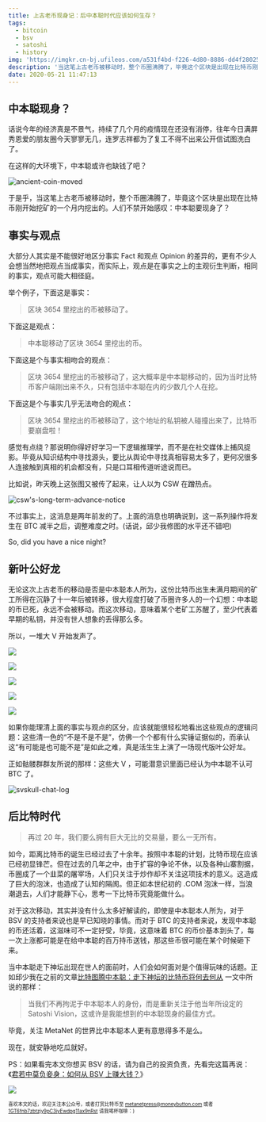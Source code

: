 ```yaml
---
title: 上古老币现身记：后中本聪时代应该如何生存？
tags:
  - bitcoin
  - bsv
  - satoshi
  - history
img: 'https://imgkr.cn-bj.ufileos.com/a531f4bd-f226-4d80-8886-dd4f280259c8.png'
description: '当这笔上古老币被移动时，整个币圈沸腾了，毕竟这个区块是出现在比特币刚开始挖矿的一个月内挖出的。人们不禁开始感叹：中本聪要现身了？'
date: 2020-05-21 11:47:13
---
```


## 中本聪现身？

话说今年的经济真是不景气，持续了几个月的疫情现在还没有消停，往年今日满屏秀恩爱的朋友圈今天寥寥无几，连罗志祥都为了复工不得不出来公开信试图洗白了。

在这样的大环境下，中本聪或许也缺钱了吧？

![ancient-coin-moved](https://imgkr.cn-bj.ufileos.com/a531f4bd-f226-4d80-8886-dd4f280259c8.png)

于是乎，当这笔上古老币被移动时，整个币圈沸腾了，毕竟这个区块是出现在比特币刚开始挖矿的一个月内挖出的。人们不禁开始感叹：中本聪要现身了？

<!--more-->

## 事实与观点

大部分人其实是不能很好地区分事实 Fact 和观点 Opinion 的差异的，更有不少人会想当然地把观点当成事实，而实际上，观点是在事实之上的主观衍生判断，相同的事实，观点可能大相径庭。

举个例子，下面这是事实：

> 区块 3654 里挖出的币被移动了。

下面这是观点：

> 中本聪移动了区块 3654 里挖出的币。

下面这是个与事实相吻合的观点：

> 区块 3654 里挖出的币被移动了，这大概率是中本聪移动的，因为当时比特币客户端刚出来不久，只有包括中本聪在内的少数几个人在挖。

下面这是个与事实几乎无法吻合的观点：

> 区块 3654 里挖出的币被移动了，这个地址的私钥被人碰撞出来了，比特币要崩盘啦！

感觉有点绕？那说明你得好好学习一下逻辑推理学，而不是在社交媒体上捕风捉影。毕竟从知识结构中寻找源头，要比从舆论中寻找真相容易太多了，更何况很多人连接触到真相的机会都没有，只是口耳相传道听途说而已。

比如说，昨天晚上这张图又被传了起来，让人以为 CSW 在蹭热点。

![csw's-long-term-advance-notice](https://imgkr.cn-bj.ufileos.com/4ef60ec6-6cbd-40e4-9f57-dec29706d9e6.png)

不过事实上，这消息是两年前发的了。上面的消息也明确说到，这一系列操作将发生在 BTC 减半之后，调整难度之时。(话说，邱少我修图的水平还不错吧)

So, did you have a nice night?

## 新叶公好龙

无论这次上古老币的移动是否是中本聪本人所为，这份比特币出生未满月期间的矿工所得在沉静了十一年后被转移，很大程度打破了币圈许多人的一个幻想：中本聪的币已死，永远不会被移动。而这次移动，意味着某个老矿工苏醒了，至少代表着早期的私钥，并没有世人想象的丢得那么多。

所以，一堆大 V 开始发声了。

![](https://imgkr.cn-bj.ufileos.com/cb56ba85-5da1-46a6-b1ea-527f8201d74f.png)

![](https://imgkr.cn-bj.ufileos.com/f1fb96cc-109d-45b4-a51e-c6170224e482.png)

![](https://imgkr.cn-bj.ufileos.com/f3762448-0b07-4c8b-b3d6-6fc00e1b1222.png)

![](https://imgkr.cn-bj.ufileos.com/b7f2c1d1-8c5e-4d70-97b3-c2868c5f1b44.png)

![](https://imgkr.cn-bj.ufileos.com/a3cc12b9-1f92-4d36-bebf-9672cbfcd213.png)

如果你能理清上面的事实与观点的区分，应该就能很轻松地看出这些观点的逻辑问题：这些清一色的“不是不是不是”，仿佛一个个都有什么实锤证据似的，而承认这“有可能是也可能不是”是如此之难，真是活生生上演了一场现代版叶公好龙。

正如骷髅群群友所说的那样：这些大 V ，可能潜意识里面已经认为中本聪不认可 BTC 了。

![svskull-chat-log](https://imgkr.cn-bj.ufileos.com/8111407c-2bd9-4e7f-b3f7-cc829546e5c8.png)

## 后比特时代

> 再过 20 年，我们要么拥有巨大无比的交易量，要么一无所有。

如今，距离比特币的诞生已经过去了十余年。按照中本聪的计划，比特币现在应该已经初显锋芒。但在过去的几年之中，由于扩容的争论不休，以及各种山寨割据，币圈成了一个韭菜的屠宰场，人们只关注于炒作却不关注这项技术的意义。这造成了巨大的泡沫，也造成了认知的隔阂。但正如本世纪初的 .COM 泡沫一样，当浪潮退去，人们才能静下心，思考一下比特币究竟能做什么。

对于这次移动，其实并没有什么太多好解读的，即使是中本聪本人所为，对于 BSV 的支持者来说也是早已知晓的事情。而对于 BTC 的支持者来说，发现中本聪的币还活着，这滋味可不一定好受，毕竟，这意味着 BTC 的币价基本到头了，每一次上涨都可能是在给中本聪的百万持币送钱，那这些币很可能在某个时候砸下来。

当中本聪走下神坛出现在世人的面前时，人们会如何面对是个值得玩味的话题。正如邱少我在之前的文章[比特图腾中本聪：走下神坛的比特币将何去何从](https://metanet.press/blog/2020/05/craig-is-satoshi/ "比特图腾中本聪：走下神坛的比特币将何去何从") 一文中所说的那样：

> 当我们不再拘泥于中本聪本人的身份，而是重新关注于他当年所设定的 Satoshi Vision，这或许是我能想到的中本聪现身的最佳方式。

毕竟，关注 MetaNet 的世界比中本聪本人更有意思得多不是么。

现在，就安静地吃瓜就好。

PS：如果看完本文你想买 BSV 的话，请为自己的投资负责，先看完这篇再说：《[君若中莫负妾身：如何从 BSV 上赚大钱？](https://metanet.press/blog/2020/03/how-to-invest-in-bsv/ "君若中莫负妾身：如何从 BSV 上赚大钱？")》

![](https://imgkr.cn-bj.ufileos.com/9c7d15e2-403a-4c2b-b01d-05c4cb14ad42.png)

<sub><sup>喜欢本文的话，欢迎关注本公众号，或者打赏比特币至 [metanetpress@moneybutton.com](bitcoin:metanetpress@moneybutton.com) 或者 [1GT6fnb7zbtzjy9pC3iyEwdpg11ax9nRst](bitcoin:1GT6fnb7zbtzjy9pC3iyEwdpg11ax9nRst) 请我喝杯咖啡：)</sup></sub>
